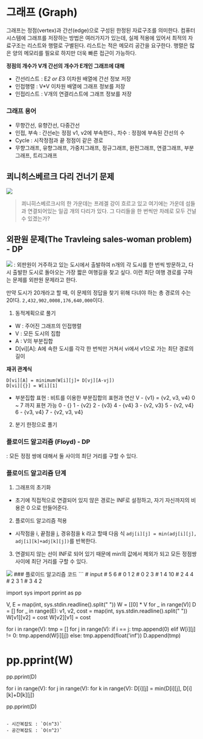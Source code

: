 # 그래프 (Graph)
그래프는 정점(vertex)과 간선(edge)으로 구성된 한정된 자료구조를 의미한다. 컴퓨터 시스템에 그래프를 저장하는 방법은 여러가지가 있는데, 실제 적용에 있어서 최적의 자료구조는 리스트와 행렬로 구별된다. 리스트는 적은 메모리 공간을 요구한다. 행렬은 많은 양의 메모리를 필요로 하지만 더욱 빠른 접근이 가능하다.

__정점의 개수가 V개 간선의 개수가 E개인 그래프에 대해__
- 간선리스트 : E*2 or E*3 이차원 배열에 간선 정보 저장
- 인접행렬 : V*V 이차원 배열에 그래프 정보를 저장
- 인접리스트 : V개의 연결리스트에 그래프 정보를 저장
### 그래프 용어
- 무향간선, 유향간선, 다중간선
- 인접, 부속 : 간선e는 정점 v1, v2에 부속한다., 차수 : 정점에 부속된 간선의 수
- Cycle : 시작정점과 끝 정점이 같은 경로
- 무향그래프, 유향그래프, 가중치그래프, 정규그래프, 완전그래프, 연결그래프, 부분그래프, 트리그래프

## 쾨니히스베르크 다리 건너기 문제 
<image src="./images/오일러 스케치.png">

> 쾨니히스베르크시의 한 가운데는 프레겔 강이 흐르고 있고 여기에는 가운데 섬들과 연결되어있는 일곱 개의 다리가 있다. 그 다리들을 한 번씩만 차례로 모두 건널 수 있겠는가?

## 외판원 문제(The Travleing sales-woman problem) - DP
<image src="./images/외판원문제.png">
: 외판원이 거주하고 있는 도시에서 출발하여 n개의 각 도시를 한 번씩 방문하고, 다시 출발한 도시로 돌아오는 가장 짧은 여행길을 찾고 싶다. 이런 최단 여행 경로를 구하는 문제를 외판원 문제라고 한다.

만약 도시가 20개라고 할 때, 이 문제의 정답을 찾기 위해 다녀야 하는 총 경로의 수는 20!다. `2,432,902,0008,176,640,000`이다.

1. 동적계획으로 풀기
- W : 주어진 그래프의 인접행렬
- V : 모든 도시의 집합
- A : V의 부분집합
- D[vi][A]: A에 속한 도시를 각각 한 번씩만 거쳐서 vi에서 v1으로 가는 최단 경로의 길이

__재귀 관계식__
```
D[vi][A] = minimum(W[i][j]+ D[vj][A-vj])
D[vi][{}] = W[i][1]
```

- 부분집합 표현 : 비트를 이용한 부분집합의 표현과 연산
V - {v1} = {v2, v3, v4}
0 ~ 7 까지 표현 가능
0 - {}
1 - {v2}
2 - {v3}
4 - {v4}
3 - {v2, v3}
5 - {v2, v4}
6 - {v3, v4}
7 - {v2, v3, v4}





2. 분기 한정으로 풀기


### 플로이드 알고리즘 (Floyd) - DP
: 모든 정점 쌍에 대해서 둘 사이의 최단 거리를 구할 수 있다.
### 플로이드 알고리즘 단계
1. 그래프의 초기화
 - 초기에 직접적으로 연결되어 있지 않은 경로는 INF로 설정하고, 자기 자신까지의 비용은 0 으로 만들어준다. 
2. 플로이드 알고리즘 적용
- 시작점을 i, 끝점을 j, 경유점을 k 라고 할때 다음 식 `adj[i][j] = min(adj[i][j], adj[i][k]+adj[k][j])`를 반복한다.
3. 연결되지 않는 선이 INF로 되어 있기 때문에 min의 값에서 제외가 되고 모든 정점쌍 사이에 최단 거리를 구할 수 있다.

<image src="./images/Floyd.png"/>
### 플로이드 알고리즘 코드
```
# input
# 5 6
# 0 1 2
# 0 2 3
# 1 4 10
# 2 4 4
# 2 3 1
# 3 4 2

import sys
import pprint as pp

V, E = map(int, sys.stdin.readline().split(" "))
W = [[0] * V for _ in range(V)]
D = []
for _ in range(E):
    v1, v2, cost = map(int, sys.stdin.readline().split(" "))
    W[v1][v2] = cost
    W[v2][v1] = cost

for i in range(V):
    tmp = []
    for j in range(V):
        if i == j:
            tmp.append(0)
        elif W[i][j] != 0:
            tmp.append(W[i][j])
        else:
            tmp.append(float('inf'))
    D.append(tmp)

# pp.pprint(W)
pp.pprint(D)

for i in range(V):
    for j in range(V):
        for k in range(V):
            D[i][j] = min(D[i][j], D[i][k]+D[k][j])

pp.pprint(D)

```

- 시간복잡도 : `O(n^3)`
- 공간복잡도 : `O(n^2)`


